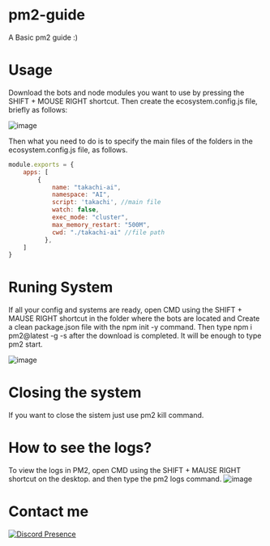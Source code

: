 # pm2-guide
A Basic pm2 guide :)


# Usage
Download the bots and node modules you want to use by pressing the SHIFT + MOUSE RIGHT shortcut.
Then create the ecosystem.config.js file, briefly as follows:

![image](https://github.com/takachim/pm2-guide/assets/109786377/2c7dd98d-28e4-456d-813e-f98f36bb79be)


Then what you need to do is to specify the main files of the folders in the ecosystem.config.js file, as follows.
```js
module.exports = {
    apps: [
        {
            name: "takachi-ai",
            namespace: "AI",
            script: 'takachi', //main file
            watch: false,
            exec_mode: "cluster",
            max_memory_restart: "500M",
            cwd: "./takachi-ai" //file path
          },
    ]
}
```

# Runing System
If all your config and systems are ready, open CMD using the SHIFT + MAUSE RIGHT shortcut in the folder where the bots are located and
Create a clean package.json file with the npm init -y command.
Then type npm i pm2@latest -g -s after the download is completed.
It will be enough to type pm2 start.

![image](https://github.com/takachim/pm2-guide/assets/109786377/6976ebea-245e-4071-996c-9f6b8926e9d6)

# Closing the system
If you want to close the sistem just use pm2 kill command.

# How to see the logs?
To view the logs in PM2, open CMD using the SHIFT + MAUSE RIGHT shortcut on the desktop.
and then type the pm2 logs command.
![image](https://github.com/takachim/pm2-guide/assets/109786377/90a2fefb-f71f-4bb1-ba73-f30b7f90b408)


# Contact me

[![Discord Presence](https://lanyard.cnrad.dev/api/149284207833645056)](https://discord.com/users/149284207833645056)
